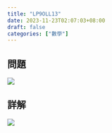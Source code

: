 ```yaml
---
title: "LP9OLL13"
date: 2023-11-23T02:07:03+08:00
draft: false
categories: ["數學"]
---
```

<!--more-->

## 問題
<img src="/posts/solution/LP9OLL13-q.png">

## 詳解
<img src="/posts/solution/LP9OLL13-sol.png">

